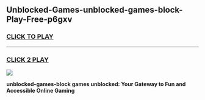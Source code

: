 
## Unblocked-Games-unblocked-games-block-Play-Free-p6gxv
<h3>
<a href="https://premium76.site?title=unblocked-games-block&ref=19M">CLICK TO PLAY</a></h3>
<hr>

<h3>
<a href="https://premium76.site?title=unblocked-games-block&ref=19M">CLICK 2 PLAY</a>
  
</h3>

<a href="https://premium76.site?title=unblocked-games-block&ref=19M"><img src="https://clearcache.store/games.png"></a>


**unblocked-games-block games unblocked: Your Gateway to Fun and Accessible Online Gaming**
